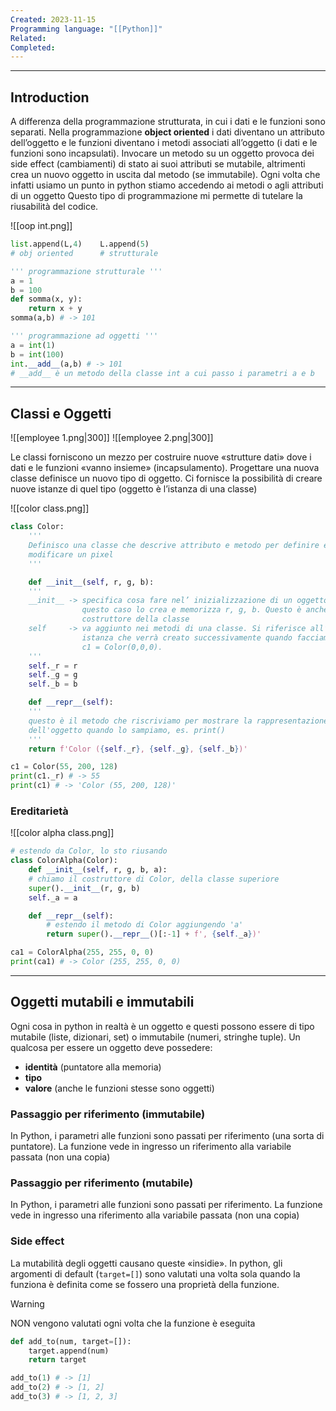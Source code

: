 ```yaml
---
Created: 2023-11-15
Programming language: "[[Python]]"
Related: 
Completed:
---
```

---
## Introduction
A differenza della programmazione strutturata, in cui i dati e le funzioni sono separati. Nella programmazione **object oriented** i dati diventano un attributo dell’oggetto e le funzioni diventano i metodi associati all’oggetto (i dati e le funzioni sono incapsulati).
Invocare un metodo su un oggetto provoca dei side effect (cambiamenti) di stato ai suoi attributi se mutabile, altrimenti crea un nuovo oggetto in uscita dal metodo (se immutabile). Ogni volta che infatti usiamo un punto in python stiamo accedendo ai metodi o agli attributi di un oggetto
Questo tipo di programmazione mi permette di tutelare la riusabilità del codice.

![[oop int.png]]
```python
list.append(L,4)    L.append(5)
# obj oriented      # strutturale

''' programmazione strutturale '''
a = 1
b = 100
def somma(x, y):
	return x + y
somma(a,b) # -> 101

''' programmazione ad oggetti '''
a = int(1)
b = int(100)
int.__add__(a,b) # -> 101
# __add__ è un metodo della classe int a cui passo i parametri a e b
```

---
## Classi e Oggetti

![[employee 1.png|300]]
![[employee 2.png|300]]

Le classi forniscono un mezzo per costruire nuove «strutture dati» dove i dati e le funzioni «vanno insieme» (incapsulamento). Progettare una nuova classe definisce un nuovo tipo di oggetto. Ci fornisce la possibilità di creare nuove istanze di quel tipo (oggetto è l’istanza di una classe)

![[color class.png]]

```python
class Color:
	'''
	Definisco una classe che descrive attributo e metodo per definire e
	modificare un pixel
	'''

	def __init__(self, r, g, b):
	'''
	__init__ -> specifica cosa fare nel’ inizializzazione di un oggetto. In
				questo caso lo crea e memorizza r, g, b. Questo è anche chiamato
				costruttore della classe
	self     -> va aggiunto nei metodi di una classe. Si riferisce all’oggetto
				istanza che verrà creato successivamente quando facciamo
				c1 = Color(0,0,0).
	'''
	self._r = r
	self._g = g
	self._b = b

	def __repr__(self):
	'''
	questo è il metodo che riscriviamo per mostrare la rappresentazione a video
	dell'oggetto quando lo sampiamo, es. print()
	'''
	return f'Color ({self._r}, {self._g}, {self._b})'

c1 = Color(55, 200, 128)
print(c1._r) # -> 55
print(c1) # -> 'Color (55, 200, 128)'
```

### Ereditarietà
![[color alpha class.png]]

```python
# estendo da Color, lo sto riusando
class ColorAlpha(Color):
	def __init__(self, r, g, b, a):
	# chiamo il costruttore di Color, della classe superiore
	super().__init__(r, g, b) 
	self._a = a

	def __repr__(self):
		# estendo il metodo di Color aggiungendo 'a'
		return super().__repr__()[:-1] + f', {self._a})'

ca1 = ColorAlpha(255, 255, 0, 0)
print(ca1) # -> Color (255, 255, 0, 0)
```

---
## Oggetti mutabili e immutabili
Ogni cosa in python in realtà è un oggetto e questi possono essere di tipo mutabile (liste, dizionari, set) o immutabile (numeri, stringhe tuple). Un qualcosa per essere un oggetto deve possedere:
- **identità** (puntatore alla memoria)
- **tipo**
- **valore** (anche le funzioni stesse sono oggetti)

### Passaggio per riferimento (immutabile)
In Python, i parametri alle funzioni sono passati per riferimento (una sorta di puntatore). La funzione vede in ingresso un riferimento alla variabile passata (non una copia)

### Passaggio per riferimento (mutabile)
In Python, i parametri alle funzioni sono passati per riferimento. La funzione vede in ingresso una riferimento alla variabile passata (non una copia)

### Side effect
La mutabilità degli oggetti causano
queste «insidie». In python, gli argomenti di default (`target=[]`) sono valutati una volta sola quando la funziona è definita come se fossero una proprietà della
funzione.
> [!WARNING]
> NON vengono valutati ogni volta che la funzione è eseguita

```python
def add_to(num, target=[]):
	target.append(num)
	return target

add_to(1) # -> [1]
add_to(2) # -> [1, 2]
add_to(3) # -> [1, 2, 3]
```

